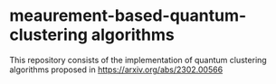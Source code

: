 # meaurement-based-quantum-clustering algorithms 

This repository consists of the implementation of quantum clustering algorithms proposed in https://arxiv.org/abs/2302.00566
